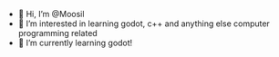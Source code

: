 - 👋 Hi, I’m @Moosil
- 👀 I’m interested in learning godot, c++ and anything else computer programming related
- 🌱 I’m currently learning godot!

<!---
Moosil/Moosil is a ✨ special ✨ repository because its `README.md` (this file) appears on your GitHub profile.
You can click the Preview link to take a look at your changes.
--->
